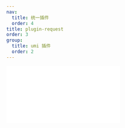 ```yaml
---
nav:
  title: 统一插件
  order: 4
title: plugin-request
order: 3
group:
  title: umi 插件
  order: 2
---
```


<embed src="../../packages/plugin-request/README.md"></embed>
